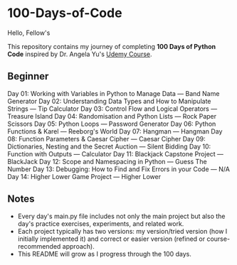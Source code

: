 # 100-Days-of-Code

Hello, Fellow's

This repository contains my journey of completing **100 Days of Python Code** inspired by Dr. Angela Yu's [Udemy Course](https://www.udemy.com/course/100-days-of-code/).

## Beginner

Day 01: Working with Variables in Python to Manage Data — Band Name Generator
Day 02: Understanding Data Types and How to Manipulate Strings — Tip Calculator
Day 03: Control Flow and Logical Operators — Treasure Island
Day 04: Randomisation and Python Lists — Rock Paper Scissors
Day 05: Python Loops — Password Generator
Day 06: Python Functions & Karel — Reeborg's World
Day 07: Hangman — Hangman
Day 08: Function Parameters & Caesar Cipher — Caesar Cipher
Day 09: Dictionaries, Nesting and the Secret Auction — Silent Bidding
Day 10: Function with Outputs — Calculator
Day 11: Blackjack Capstone Project — BlackJack
Day 12: Scope and Namespacing in Python — Guess The Number
Day 13: Debugging: How to Find and Fix Errors in your Code — N/A
Day 14: Higher Lower Game Project — Higher Lower

## Notes

* Every day's main.py file includes not only the main project but also the day's practice exercises, experiments, and related work.
* Each project typically has two versions: my version/tried version (how I initially implemented it) and correct or easier version (refined or course-recommended approach).
* This README will grow as I progress through the 100 days.
